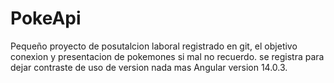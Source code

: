# PokeApi
Pequeño proyecto de posutalcion laboral registrado en git, el objetivo conexion y presentacion de pokemones si mal no recuerdo. se registra para dejar contraste de uso de version nada mas
Angular version 14.0.3.


